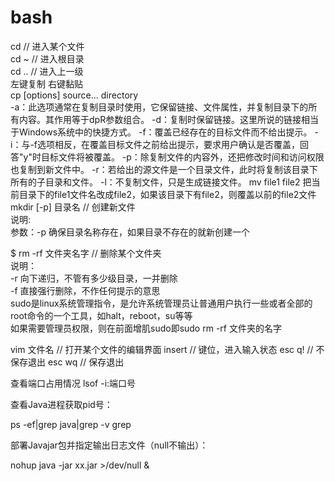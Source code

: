 
# bash

cd // 进入某个文件  
cd ~ // 进入根目录  
cd .. // 进入上一级  
左键复制 右键黏贴  
cp [options] source... directory  
-a：此选项通常在复制目录时使用，它保留链接、文件属性，并复制目录下的所有内容。其作用等于dpR参数组合。
-d：复制时保留链接。这里所说的链接相当于Windows系统中的快捷方式。
-f：覆盖已经存在的目标文件而不给出提示。
-i：与-f选项相反，在覆盖目标文件之前给出提示，要求用户确认是否覆盖，回答"y"时目标文件将被覆盖。
-p：除复制文件的内容外，还把修改时间和访问权限也复制到新文件中。
-r：若给出的源文件是一个目录文件，此时将复制该目录下所有的子目录和文件。
-l：不复制文件，只是生成链接文件。
mv file1 file2
把当前目录下的file1文件名改成file2，如果该目录下有file2，则覆盖以前的file2文件
mkdir [-p] 目录名 // 创建新文件  
说明:  
参数：-p 确保目录名称存在，如果目录不存在的就新创建一个  

$ rm -rf 文件夹名字 // 删除某个文件夹  
说明：  
-r 向下递归，不管有多少级目录，一并删除  
-f 直接强行删除，不作任何提示的意思  
sudo是linux系统管理指令，是允许系统管理员让普通用户执行一些或者全部的root命令的一个工具，如halt，reboot，su等等  
如果需要管理员权限，则在前面增肌sudo即sudo rm -rf 文件夹的名字  

vim 文件名 // 打开某个文件的编辑界面
insert // 键位，进入输入状态
esc q! // 不保存退出
esc wq // 保存退出

查看端口占用情况 lsof -i:端口号

查看Java进程获取pid号：

ps -ef|grep java|grep -v grep

部署Javajar包并指定输出日志文件（null不输出）：

nohup java -jar xx.jar >/dev/null &
